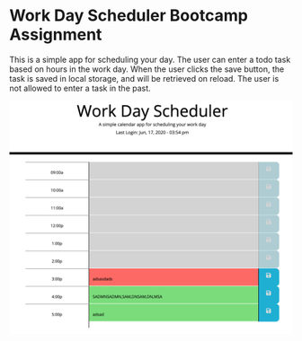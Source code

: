 # Work Day Scheduler Bootcamp Assignment

This is a simple app for scheduling your day. The user can enter a todo task based on hours in the work day. When the user clicks the save button, the task is saved in local storage, and will be retrieved on reload. The user is not allowed to enter a task in the past.

![Screenshot](https://raw.githubusercontent.com/tedpedersen/calendar-app-bootcamp/master/assets/img/screenshot.png)
